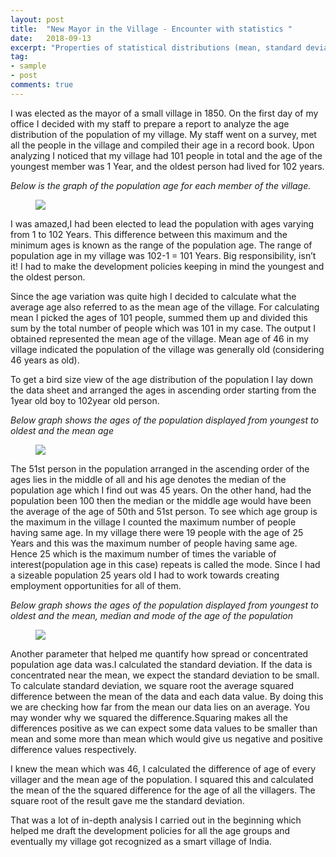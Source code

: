 ```yaml
---
layout: post
title:  "New Mayor in the Village - Encounter with statistics "
date:   2018-09-13
excerpt: "Properties of statistical distributions (mean, standard deviation, median, mode)"
tag:
- sample
- post
comments: true
---
```

I was elected as the mayor of a small village in 1850. On the first day of my office I decided with my staff to prepare a report to analyze the age distribution of the population of my village.  My staff went on a survey, met all the people in the village and compiled their age in a record book. Upon analyzing I noticed that my village had 101 people in total and the age of the youngest member was 1 Year, and the oldest person had lived for 102 years.

*Below is the graph of the population age for each member of the village.*

<figure>
	<a href="https://raw.githubusercontent.com/Birinder1469/Moon/master/imgs/Population_dist.PNG"><img src="https://raw.githubusercontent.com/Birinder1469/Moon/master/imgs/Population_dist.PNG"></a>

</figure>

I was amazed,I had been elected to lead the population with ages varying from 1 to 102 Years. This difference between this maximum and the minimum ages is known as the range of the population age. The range of population age in my village was 102-1 = 101 Years. Big responsibility, isn’t it! I had to make the development policies keeping in mind the youngest and the oldest person.

Since the age variation was quite high I decided to calculate what the average age also referred to as the mean age of the village. For calculating mean I picked the ages of 101 people, summed them up and divided this sum by the total number of people which was 101 in my case. The output I obtained represented the mean age of the village. Mean age of 46 in my village indicated the population of the village was generally old (considering 46 years as old).

To get a bird size view of the age distribution of the population I lay down the data sheet and arranged the ages in ascending order starting from the 1year old boy to 102year old person.

*Below graph shows the ages of the population displayed from youngest to oldest and the mean age*

<figure>
	<a href="https://raw.githubusercontent.com/Birinder1469/Moon/master/imgs/mean.PNG"><img src="https://raw.githubusercontent.com/Birinder1469/Moon/master/imgs/mean.PNG"></a>

</figure>

The 51st person in the population arranged in the ascending order of the ages lies in the middle of all and his age denotes the median of the population age which I find out was 45 years. On the other hand, had the population been 100 then the median or the middle age would have been the average of the age of 50th and 51st person.
To see which age group is the maximum in the village I counted the maximum number of people having same age. In my village there were 19 people with the age of 25 Years and this was the maximum number of people having same age. Hence 25 which is the maximum number of times the variable of interest(population age in this case) repeats is called the mode. Since I had a sizeable population 25 years old I had to work towards creating employment opportunities for all of them.

*Below graph shows the ages of the population displayed from youngest to oldest and the mean, median and mode of the age of the population*

<figure>
	<a href="https://raw.githubusercontent.com/Birinder1469/Moon/master/imgs/Mean_Median_Mode.PNG"><img src="https://raw.githubusercontent.com/Birinder1469/Moon/master/imgs/Mean_Median_Mode.PNG"></a>

</figure>

Another parameter that helped me quantify how spread or concentrated population age data was.I calculated the standard deviation. If the data is concentrated near the mean, we expect the standard deviation to be small. To calculate standard deviation, we square root the average squared difference between the mean of the data and each data value. By doing this we are checking how far from the mean our data lies on an average. You may wonder why we squared the difference.Squaring makes all the differences positive as we can expect some data values to be smaller than mean and some more than mean which would give us negative and positive difference values respectively.

I knew the mean which was 46, I calculated the difference of age of every villager and the mean age of the population. I squared this and calculated the mean of the the squared difference for the age of all the villagers. The square root of the result gave me the standard deviation.

That was a lot of in-depth analysis I carried out in the beginning which helped me draft the development policies for all the age groups and eventually my village got recognized as a smart village of India.
